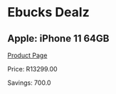 
# Ebucks Dealz
## Apple: iPhone 11 64GB
[Product Page](https://www.ebucks.com/web/shop/productSelected.do?prodId=1153087115&catId=336131693)

Price: R13299.00

Savings: 700.0


	